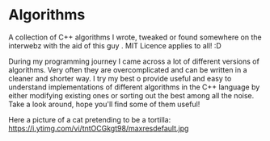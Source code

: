 # Algorithms
A collection of C++ algorithms I wrote, tweaked or found somewhere on the interwebz with the aid of this guy . MIT Licence applies to all! :D

During my programming journey I came across a lot of different versions of algorithms. Very often they are overcomplicated and can
be written in a cleaner and shorter way. I try my best o provide useful and easy to understand implementations of different algorithms in the C++ language by either modifying existing ones or sorting out the best among all the noise. Take a look around, hope you'll find some of them useful! 

Here a picture of a cat pretending to be a tortilla:
https://i.ytimg.com/vi/tntOCGkgt98/maxresdefault.jpg
